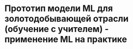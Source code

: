# Прототип модели ML для золотодобывающей отрасли (обучение с учителем) - применение ML на практике
